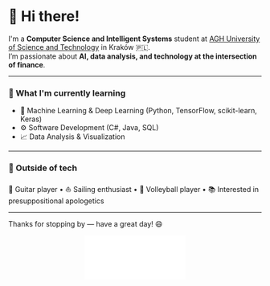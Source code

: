 # 👋 Hi there!

I'm a **Computer Science and Intelligent Systems** student at [AGH University of Science and Technology](https://www.agh.edu.pl/en/) in Kraków 🇵🇱.  
I’m passionate about **AI, data analysis, and technology at the intersection of finance**.

---

### 🚀 What I'm currently learning
- 🧠 Machine Learning & Deep Learning (Python, TensorFlow, scikit-learn, Keras)  
- ⚙️ Software Development (C#, Java, SQL)  
- 📈 Data Analysis & Visualization  

---

### 🎯 Outside of tech
🎸 Guitar player • ⛵ Sailing enthusiast • 🏐 Volleyball player • 📚 Interested in presuppositional apologetics

---

Thanks for stopping by — have a great day! 😄  

<p align="center">
  <img src="AGH.png" width="200"/>
</p>
